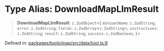 # Type Alias: DownloadMapLlmResult

> **DownloadMapLlmResult**: `z.ZodObject`\<\{ `datasetName`: `z.ZodString`; `error`: `z.ZodString`; `fields`: `z.ZodArray`\<`z.ZodString`\>; `instructions`: `z.ZodString`; `result`: `z.ZodString`; `success`: `z.ZodBoolean`; \}\>

Defined in: [packages/tools/map/src/data/tool.ts:9](https://github.com/GeoDaCenter/openassistant/blob/0a6a7e7306d75a25dc968b3117f04cb7bd613bec/packages/tools/map/src/data/tool.ts#L9)
